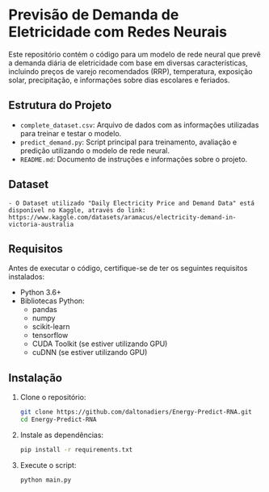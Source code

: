 # Previsão de Demanda de Eletricidade com Redes Neurais

Este repositório contém o código para um modelo de rede neural que prevê a demanda diária de eletricidade com base em diversas características, incluindo preços de varejo recomendados (RRP), temperatura, exposição solar, precipitação, e informações sobre dias escolares e feriados.

## Estrutura do Projeto

- `complete_dataset.csv`: Arquivo de dados com as informações utilizadas para treinar e testar o modelo.
- `predict_demand.py`: Script principal para treinamento, avaliação e predição utilizando o modelo de rede neural.
- `README.md`: Documento de instruções e informações sobre o projeto.

## Dataset

    - O Dataset utilizado "Daily Electricity Price and Demand Data" está disponível no Kaggle, através do link: https://www.kaggle.com/datasets/aramacus/electricity-demand-in-victoria-australia

## Requisitos

Antes de executar o código, certifique-se de ter os seguintes requisitos instalados:

- Python 3.6+
- Bibliotecas Python:
  - pandas
  - numpy
  - scikit-learn
  - tensorflow
  - CUDA Toolkit (se estiver utilizando GPU)
  - cuDNN (se estiver utilizando GPU)

## Instalação

1. Clone o repositório:
   ```bash
   git clone https://github.com/daltonadiers/Energy-Predict-RNA.git
   cd Energy-Predict-RNA
2. Instale as dependências:
    ```bash
    pip install -r requirements.txt
3. Execute o script:
    ```bash
    python main.py
